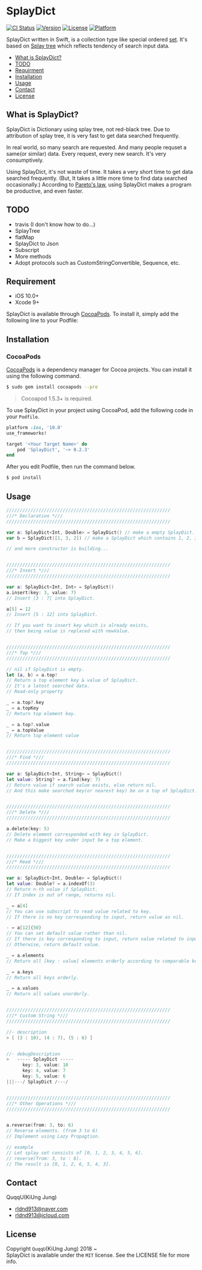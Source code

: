 # SplayDict


[![CI Status](https://img.shields.io/travis/QuqqU/SplayDict.svg?style=flat)](https://travis-ci.org/QuqqU/SplayDict)
[![Version](https://img.shields.io/cocoapods/v/SplayDict.svg?style=flat)](https://cocoapods.org/pods/SplayDict)
[![License](https://img.shields.io/cocoapods/l/SplayDict.svg?style=flat)](https://cocoapods.org/pods/SplayDict)
[![Platform](https://img.shields.io/cocoapods/p/SplayDict.svg?style=flat)](https://cocoapods.org/pods/SplayDict)

SplayDict written in Swift, is a collection type like special ordered [set](https://developer.apple.com/documentation/swift/set?changes=_2). 
It's based on [Splay tree](https://en.wikipedia.org/wiki/Splay_tree) which reflects tendency of search input data. 

- [What is SplayDict?](#why)
- [TODO](#TODO)
- [Requirment](#Requirment)
- [Installation](#Installation)
- [Usage](#Usage)
- [Contact](#Contact)
- [License](#License)


<a id="why"></a>
## What is SplayDict?
SplayDict is Dictionary using splay tree, not red-black tree.
Due to attribution of splay tree, it is very fast to get data searched frequently.

In real world, so many search are requested. And many people requset a same(or similar) data. Every request, every new search. It's very consumptively. 

Using SplayDict, it's not waste of time. It takes a very short time to get data searched frequently. (But, It takes a little more time to find data searched occasionally.) 
According to [Pareto's law](https://en.wikipedia.org/wiki/Pareto_principle), using SplayDict makes a program be productive, and even faster.

<a id="TODO"></a>
## TODO
- travis (I don't know how to do...)
- SplayTree
- flatMap
- SplayDict to Json
- Subscript
- More methods
- Adopt protocols such as CustomStringConvertible, Sequence, etc.

<a id="Requirment"></a>
## Requirement

- iOS 10.0+
- Xcode 9+



<a id="Installation"></a>
SplayDict is available through [CocoaPods](https://cocoapods.org). To install
it, simply add the following line to your Podfile:
## Installation
### CocoaPods

[CocoaPods](http://cocoapods.org) is a dependency manager for Cocoa projects. You can install it using the following command.

```bash
$ sudo gem install cocoapods --pre
```
> Cocoapod 1.5.3+ is required.

To use SplayDict in your project using CocoaPod, add the following code in your `Podfile`.

```ruby
platform :ios, '10.0'
use_frameworks!

target '<Your Target Name>' do
    pod 'SplayDict', '~> 0.2.3'
end
```


After you edit Podfile, then run the command below.

```bash
$ pod install
```

<a id="Usage"></a>
## Usage

```swift
/////////////////////////////////////////////////////////////
///* Declaration *///
/////////////////////////////////////////////////////////////

var a: SplayDict<Int, Double> = SplayDict() // make a empty SplayDict.
var b = SplayDict([1, 3, 2]) // make a SplayDict which contains 1, 2, 3.

// and more constructor is building...


/////////////////////////////////////////////////////////////
///* Insert *///
/////////////////////////////////////////////////////////////

var a: SplayDict<Int, Int> = SplayDict()
a.insert(key: 3, value: 7)
// Insert [3 : 7] into SplayDict.

a[5] = 12
// Insert [5 : 12] into SplayDict.

// If you want to insert key which is already exists,
// then being value is replaced with newValue.


/////////////////////////////////////////////////////////////
///* Top *///
/////////////////////////////////////////////////////////////

// nil if SplayDict is empty.
let (a, b) = a.top!
// Return a top element key & value of SplayDict.
// It's a latest searched data.
// Read-only property

_ = a.top?.key
_ = a.topKey
// Return top element key.

_ = a.top?.value
_ = a.topValue
// Return top element value


/////////////////////////////////////////////////////////////
///* Find *///
/////////////////////////////////////////////////////////////

var a: SplayDict<Int, String> = SplayDict()
let value: String? = a.find(key: 7) 
// Return value if search value exists, else return nil.
// And this make searched key(or nearest key) be on a top of SplayDict.


/////////////////////////////////////////////////////////////
///* Delete *///
/////////////////////////////////////////////////////////////

a.delete(key: 5)
// Delete element corresponded with key in SplayDict.
// Make a biggest key under input be a top element.


/////////////////////////////////////////////////////////////
///* Read *///
/////////////////////////////////////////////////////////////

var a: SplayDict<Int, Double> = SplayDict()
let value: Double? = a.indexOf(3)
// Return n-th value if SplayDict.
// If index is out of range, returns nil.

_ = a[4]
// You can use subscript to read value related to key.
// If there is no key corresponding to input, return value as nil.

- = a[12]{50}
// You can set default value rather than nil.
// If there is key corresponding to input, return value related to input key.
// Otherwise, return default value.

_ = a.elements
// Return all [key : value] elements orderly according to comparable key.

_ = a.keys
// Return all keys orderly.

_ = a.values
// Return all values unorderly.


/////////////////////////////////////////////////////////////
///* Custom String *///
/////////////////////////////////////////////////////////////

//- description
> [ (3 : 10), (4 : 7), (5 : 6) ]


//- debugDescription
>   ----- SplayDict -----
      key: 3, value: 10
      key: 4, value: 7
      key: 5, value: 6 
|||---/ SplayDict /---/


/////////////////////////////////////////////////////////////
///* Other Operations *///
/////////////////////////////////////////////////////////////


a.reverse(from: 3, to: 6)
// Reverse elements. (from 3 to 6)
// Implement using Lazy Propagtion.

// example
// Let splay set consists of [0, 1, 2, 3, 4, 5, 6].
// reverse(from: 3, to : 6).
// The result is [0, 1, 2, 6, 5, 4, 3].
```





<a id="Contact"></a>
## Contact

QuqqU(KiUng Jung)

- rldnd913@naver.com
- rldnd913@icloud.com


<a id="License"></a>
## License

Copyright `QuqqU`(KiUng Jung) 2018 ~   
SplayDict is available under the `MIT` license. See the LICENSE file for more info.
